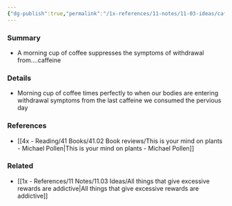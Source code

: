 ```yaml
---
{"dg-publish":true,"permalink":"/1x-references/11-notes/11-03-ideas/caffeine-saves-us-from-withdrawal-symptoms/","title":"Caffeine withdrawal symptoms","noteIcon":""}
---
```



### Summary
- A morning cup of coffee suppresses the symptoms of withdrawal from....caffeine

### Details
- Morning cup of coffee times perfectly to when our bodies are entering withdrawal symptoms from the last caffeine we consumed the pervious day

### References
- [[4x - Reading/41 Books/41.02 Book reviews/This is your mind on plants - Michael Pollen\|This is your mind on plants - Michael Pollen]]

### Related
- [[1x - References/11 Notes/11.03 Ideas/All things that give excessive rewards are addictive\|All things that give excessive rewards are addictive]]
